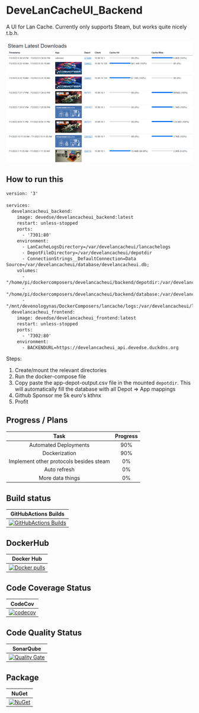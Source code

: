 # DeveLanCacheUI_Backend
A UI for Lan Cache. Currently only supports Steam, but works quite nicely t.b.h.

![ScreenshotFrontend](Screenshot_Frontend.png)

## How to run this

```
version: '3'

services:
  develancacheui_backend:
    image: devedse/develancacheui_backend:latest
    restart: unless-stopped
    ports:
      - '7301:80'
    environment:
      - LanCacheLogsDirectory=/var/develancacheui/lancachelogs
      - DepotFileDirectory=/var/develancacheui/depotdir
      - ConnectionStrings__DefaultConnection=Data Source=/var/develancacheui/database/develancacheui.db;
    volumes:
      - "/home/pi/dockercomposers/develancacheui/backend/depotdir:/var/develancacheui/depotdir"
      - "/home/pi/dockercomposers/develancacheui/backend/database:/var/develancacheui/database"
      - "/mnt/devenologynas/DockerComposers/lancache/logs:/var/develancacheui/lancachelogs:ro"
  develancacheui_frontend:
    image: devedse/develancacheui_frontend:latest
    restart: unless-stopped
    ports:
      - '7302:80'
    environment:
      - BACKENDURL=https://develancacheui_api.devedse.duckdns.org
```

Steps:
1. Create/mount the relevant directories
2. Run the docker-compose file
3. Copy paste the app-depot-output.csv file in the mounted `depotdir`. This will automatically fill the database with all Depot => App mappings
4. Github Sponsor me 5k euro's kthnx
5. Profit

## Progress / Plans

| Task | Progress |
|:----:|:--------:|
| Automated Deployments | 90% |
| Dockerization | 90% |
| Implement other protocols besides steam | 0% |
| Auto refresh | 0% |
| More data things | 0% |

## Build status

| GitHubActions Builds |
|:--------------------:|
| [![GitHubActions Builds](https://github.com/devedse/DeveLanCacheUI_Backend/workflows/GitHubActionsBuilds/badge.svg)](https://github.com/devedse/DeveLanCacheUI_Backend/actions/workflows/githubactionsbuilds.yml) |

## DockerHub

| Docker Hub |
|:----------:|
| [![Docker pulls](https://img.shields.io/docker/v/devedse/develancacheui_backend)](https://hub.docker.com/r/devedse/develancacheui_backend/) |

## Code Coverage Status

| CodeCov |
|:-------:|
| [![codecov](https://codecov.io/gh/devedse/DeveLanCacheUI_Backend/branch/master/graph/badge.svg)](https://codecov.io/gh/devedse/DeveLanCacheUI_Backend) |

## Code Quality Status

| SonarQube |
|:---------:|
| [![Quality Gate](https://sonarcloud.io/api/project_badges/measure?project=DeveLanCacheUI_Backend&metric=alert_status)](https://sonarcloud.io/dashboard?id=DeveLanCacheUI_Backend) |

## Package

| NuGet |
|:-----:|
| [![NuGet](https://img.shields.io/nuget/v/DeveLanCacheUI_Backend.svg)](https://www.nuget.org/packages/DeveLanCacheUI_Backend/) |
